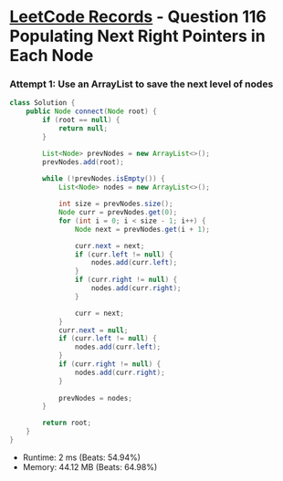 # [LeetCode Records](../../README.md) - Question 116 Populating Next Right Pointers in Each Node

### Attempt 1: Use an ArrayList to save the next level of nodes
```java
class Solution {
    public Node connect(Node root) {
        if (root == null) {
            return null;
        }

        List<Node> prevNodes = new ArrayList<>();
        prevNodes.add(root);
        
        while (!prevNodes.isEmpty()) {
            List<Node> nodes = new ArrayList<>();

            int size = prevNodes.size();
            Node curr = prevNodes.get(0);
            for (int i = 0; i < size - 1; i++) {
                Node next = prevNodes.get(i + 1);

                curr.next = next;
                if (curr.left != null) {
                    nodes.add(curr.left);
                }
                if (curr.right != null) {
                    nodes.add(curr.right);
                }

                curr = next;
            }
            curr.next = null;
            if (curr.left != null) {
                nodes.add(curr.left);
            }
            if (curr.right != null) {
                nodes.add(curr.right);
            }
            
            prevNodes = nodes;
        }

        return root;
    }
}
```
- Runtime: 2 ms (Beats: 54.94%)
- Memory: 44.12 MB (Beats: 64.98%)

<br>
